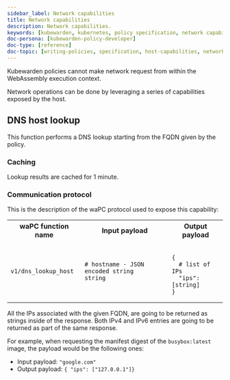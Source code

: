 ```yaml
---
sidebar_label: Network capabilities
title: Network capabilities
description: Network capabilities.
keywords: [kubewarden, kubernetes, policy specification, network capabilities]
doc-persona: [kubewarden-policy-developer]
doc-type: [reference]
doc-topic: [writing-policies, specification, host-capabilities, network-capabilities]
---
```


<head>
  <link rel="canonical" href="https://docs.kubewarden.io/reference/spec/host-capabilities/net"/>
</head>

Kubewarden policies cannot make network request from within the WebAssembly
execution context.

Network operations can be done by leveraging a series of capabilities exposed
by the host.

## DNS host lookup

This function performs a DNS lookup starting from the FQDN given by the policy.

### Caching

Lookup results are cached for 1 minute.

### Communication protocol

This is the description of the waPC protocol used to expose this capability:

<table>
<tr>
<th> waPC function name </th> <th> Input payload </th> <th> Output payload </th>
</tr>

<tr>
<td>

`v1/dns_lookup_host`

</td>
<td>

```hcl
# hostname - JSON encoded string
string
```

</td>

<td>

```hcl

{
  # list of IPs
  "ips": [string]
}
```

</td>
</tr>
</table>

All the IPs associated with the given FQDN, are going to be returned as strings
inside of the response. Both IPv4 and IPv6 entries are going to be returned as
part of the same response.

For example, when requesting the manifest digest of the `busybox:latest` image,
the payload would be the following ones:

* Input payload: `"google.com"`
* Output payload: `{ "ips": ["127.0.0.1"]}`

